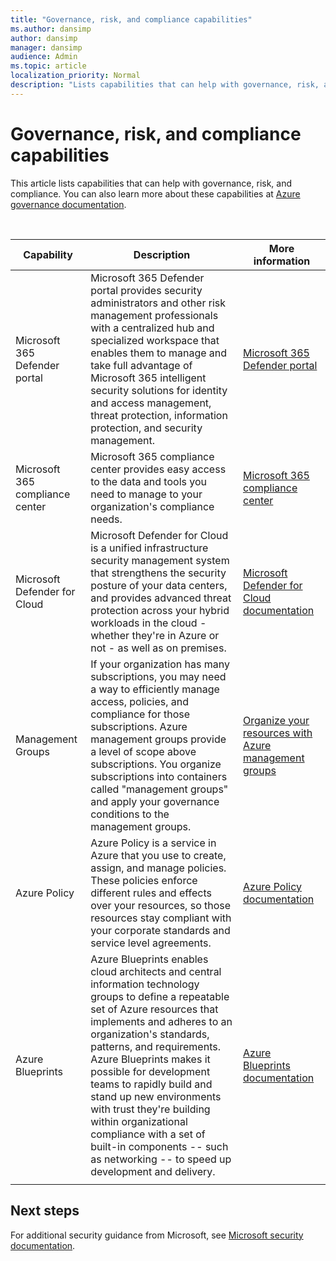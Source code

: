 ```yaml
---
title: "Governance, risk, and compliance capabilities"
ms.author: dansimp
author: dansimp
manager: dansimp
audience: Admin
ms.topic: article
localization_priority: Normal
description: "Lists capabilities that can help with governance, risk, and compliance."
---
```


# Governance, risk, and compliance capabilities

This article lists capabilities that can help with governance, risk, and compliance. You can also learn more about these capabilities at [Azure governance documentation](https://docs.microsoft.com/azure/governance/).

<br>


|Capability  |Description  |More information  |
|---------|---------|---------|
| Microsoft 365 Defender portal|Microsoft 365 Defender portal provides security administrators and other risk management professionals with a centralized hub and specialized workspace that enables them to manage and take full advantage of Microsoft 365 intelligent security solutions for identity and access management, threat protection, information protection, and security management.  | [Microsoft 365 Defender portal](https://docs.microsoft.com/microsoft-365/security/mtp/overview-security-center?view=o365-worldwide)|
|Microsoft 365 compliance center|Microsoft 365 compliance center provides easy access to the data and tools you need to manage to your organization's compliance needs.|[Microsoft 365 compliance center](https://docs.microsoft.com/microsoft-365/compliance/microsoft-365-compliance-center?view=o365-worldwide)|
|Microsoft Defender for Cloud     | Microsoft Defender for Cloud is a unified infrastructure security management system that strengthens the security posture of your data centers, and provides advanced threat protection across your hybrid workloads in the cloud - whether they're in Azure or not - as well as on premises. | [Microsoft Defender for Cloud documentation](/azure/defender-for-cloud/)      |
|Management Groups     | If your organization has many subscriptions, you may need a way to efficiently manage access, policies, and compliance for those subscriptions. Azure management groups provide a level of scope above subscriptions. You organize subscriptions into containers called "management groups" and apply your governance conditions to the management groups.        |[Organize your resources with Azure management groups ](https://docs.microsoft.com/azure/governance/management-groups/overview)        |
|Azure Policy     |Azure Policy is a service in Azure that you use to create, assign, and manage policies. These policies enforce different rules and effects over your resources, so those resources stay compliant with your corporate standards and service level agreements.         |  [Azure Policy documentation](https://docs.microsoft.com/azure/governance/policy/)       |
|Azure Blueprints    | Azure Blueprints enables cloud architects and central information technology groups to define a repeatable set of Azure resources that implements and adheres to an organization's standards, patterns, and requirements. Azure Blueprints makes it possible for development teams to rapidly build and stand up new environments with trust they're building within organizational compliance with a set of built-in components -- such as networking -- to speed up development and delivery.       |   [Azure Blueprints documentation](https://docs.microsoft.com/azure/governance/blueprints/overview)      |
| | | |

## Next steps
For additional security guidance from Microsoft, see [Microsoft security documentation](https://docs.microsoft.com/security/).
